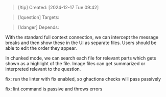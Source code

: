 
>[!tip] Created: [2024-12-17 Tue 09:42]

>[!question] Targets: 

>[!danger] Depends: 

With the standard full context connection, we can intercept the message breaks and then show these in the UI as separate files.  Users should be able to edit the order they appear.

In chunked mode, we can search each file for relevant parts which gets shown as a highlight of the file.  Image files can get summarized or interpreted relevant to the question.


fix: run the linter with fix enabled, so ghactions checks will pass passively

fix: lint command is passive and throws errors